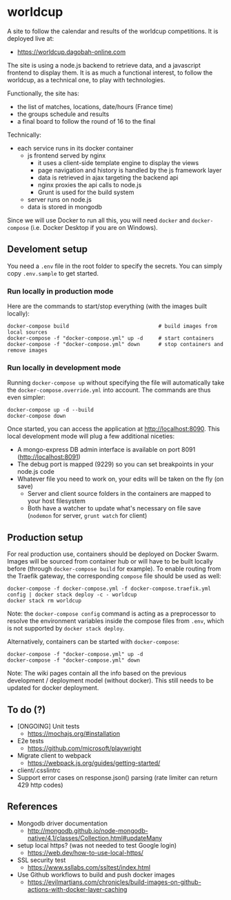 # worldcup

A site to follow the calendar and results of the worldcup competitions. It is deployed live at:

- <https://worldcup.dagobah-online.com>

The site is using a node.js backend to retrieve data, and a javascript frontend to display them. It is as much a functional interest, to follow the worldcup, as a technical one, to play with technologies.

Functionally, the site has:

- the list of matches, locations, date/hours (France time)
- the groups schedule and results
- a final board to follow the round of 16 to the final

Technically:

- each service runs in its docker container
  - js frontend served by nginx
    - it uses a client-side template engine to display the views
    - page navigation and history is handled by the js framework layer
    - data is retrieved in ajax targeting the backend api
    - nginx proxies the api calls to node.js
    - Grunt is used for the build system
  - server runs on node.js
  - data is stored in mongodb

Since we will use Docker to run all this, you will need `docker` and `docker-compose` (i.e. Docker Desktop if you are on Windows).

## Develoment setup

You need a `.env` file in the root folder to specify the secrets. You can simply copy `.env.sample` to get started.

### Run locally in production mode

Here are the commands to start/stop everything (with the images built locally):

    docker-compose build                             # build images from local sources
    docker-compose -f "docker-compose.yml" up -d     # start containers
    docker-compose -f "docker-compose.yml" down      # stop containers and remove images

### Run locally in development mode

Running `docker-compose up` without specifying the file will automatically take the `docker-compose.override.yml` into account. The commands are thus even simpler:

    docker-compose up -d --build
    docker-compose down

Once started, you can access the application at <http://localhost:8090>. This local development mode will plug a few additional niceties:

- A mongo-express DB admin interface is available on port 8091 (<http://localhost:8091>)
- The debug port is mapped (9229) so you can set breakpoints in your node.js code
- Whatever file you need to work on, your edits will be taken on the fly (on save)
  - Server and client source folders in the containers are mapped to your host filesystem
  - Both have a watcher to update what's necessary on file save (`nodemon` for server, `grunt watch` for client)

## Production setup

For real production use, containers should be deployed on Docker Swarm. Images will be sourced from container hub or will have to be built locally before (through `docker-compose build` for example). To enable routing from the Traefik gateway, the corresponding `compose` file should be used as well:

    docker-compose -f docker-compose.yml -f docker-compose.traefik.yml config | docker stack deploy -c - worldcup
    docker stack rm worldcup

Note: the `docker-compose config` command is acting as a preprocessor to resolve the environment variables inside the compose files from `.env`, which is not supported by `docker stack deploy`.

Alternatively, containers can be started with `docker-compose`:

    docker-compose -f "docker-compose.yml" up -d
    docker-compose -f "docker-compose.yml" down

Note: The wiki pages contain all the info based on the previous development / deployment model (without docker). This still needs to be updated for docker deployment.

## To do (?)

- [ONGOING] Unit tests
  - <https://mochajs.org/#installation>
- E2e tests
  - <https://github.com/microsoft/playwright>
- Migrate client to webpack
  - <https://webpack.js.org/guides/getting-started/>
- client/.csslintrc
- Support error cases on response.json() parsing (rate limiter can return 429 http codes)

## References

- Mongodb driver documentation
  - <http://mongodb.github.io/node-mongodb-native/4.1/classes/Collection.html#updateMany>
- setup local https? (was not needed to test Google login)
  - <https://web.dev/how-to-use-local-https/>
- SSL security test
  - <https://www.ssllabs.com/ssltest/index.html>
- Use Github workflows to build and push docker images
  - <https://evilmartians.com/chronicles/build-images-on-github-actions-with-docker-layer-caching>

